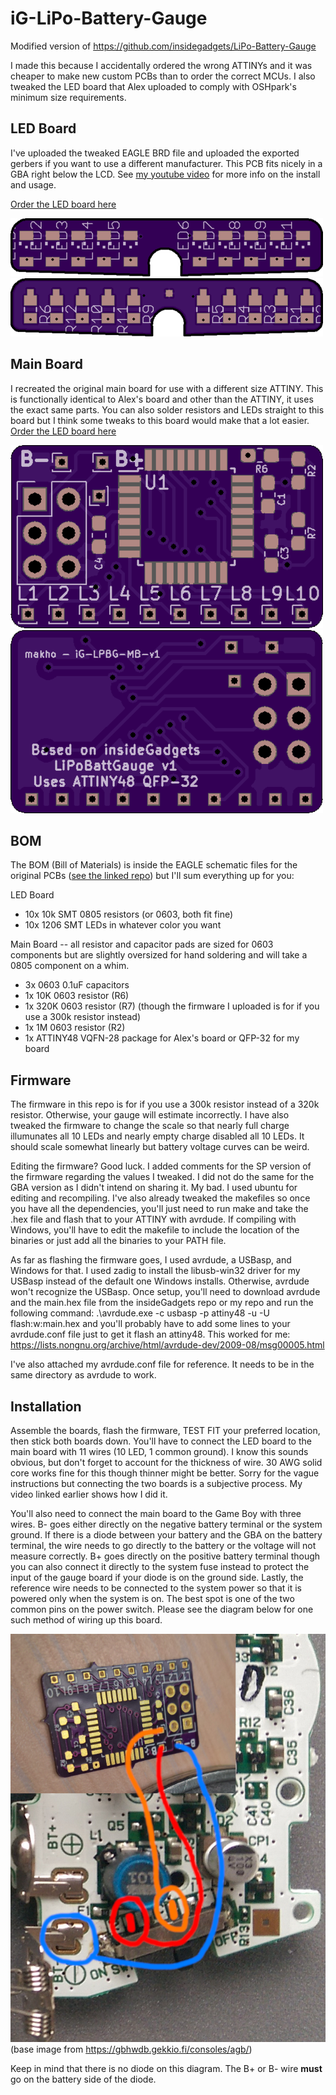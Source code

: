 # iG-LiPo-Battery-Gauge
Modified version of https://github.com/insidegadgets/LiPo-Battery-Gauge

I made this because I accidentally ordered the wrong ATTINYs and it was cheaper to make new custom PCBs than to order the correct MCUs. I also tweaked the LED board that Alex uploaded to comply with OSHpark's minimum size requirements. 

## LED Board

I've uploaded the tweaked EAGLE BRD file and uploaded the exported gerbers if you want to use a different manufacturer. This PCB fits nicely in a GBA right below the LCD. See [my youtube video](https://www.youtube.com/watch?v=7A705K_WF-E) for more info on the install and usage.

[Order the LED board here](https://oshpark.com/shared_projects/lczB1jHZ)

![front](images/LED_f.png)
![back](images/LED_b.png)

## Main Board

I recreated the original main board for use with a different size ATTINY. This is functionally identical to Alex's board and other than the ATTINY, it uses the exact same parts. You can also solder resistors and LEDs straight to this board but I think some tweaks to this board would make that a lot easier. 
[Order the LED board here](https://oshpark.com/shared_projects/lczB1jHZ)

![front](images/MB_f.png)
![back](images/MB_b.png)

## BOM

The BOM (Bill of Materials) is inside the EAGLE schematic files for the original PCBs ([see the linked repo](https://github.com/insidegadgets/LiPo-Battery-Gauge)) but I'll sum everything up for you: 

LED Board
* 10x 10k SMT 0805 resistors (or 0603, both fit fine)
* 10x 1206 SMT LEDs in whatever color you want

Main Board -- all resistor and capacitor pads are sized for 0603 components but are slightly oversized for hand soldering and will take a 0805 component on a whim. 
* 3x 0603 0.1uF capacitors
* 1x 10K 0603 resistor (R6)
* 1x 320K 0603 resistor (R7) (though the firmware I uploaded is for if you use a 300k resistor instead)
* 1x 1M 0603 resistor (R2)
* 1x ATTINY48 VQFN-28 package for Alex's board or QFP-32 for my board 

## Firmware 

The firmware in this repo is for if you use a 300k resistor instead of a 320k resistor. Otherwise, your gauge will estimate incorrectly. I have also tweaked the firmware to change the scale so that nearly full charge illumunates all 10 LEDs and nearly empty charge disabled all 10 LEDs. It should scale somewhat linearly but battery voltage curves can be weird. 

Editing the firmware? Good luck. I added comments for the SP version of the firmware regarding the values I tweaked. I did not do the same for the GBA version as I didn't intend on sharing it. My bad. I used ubuntu for editing and recompiling. I've also already tweaked the makefiles so once you have all the dependencies, you'll just need to run make and take the .hex file and flash that to your ATTINY with avrdude. If compiling with Windows, you'll have to edit the makefile to include the location of the binaries or just add all the binaries to your PATH file. 

As far as flashing the firmware goes, I used avrdude, a USBasp, and Windows for that. I used zadig to install the libusb-win32 driver for my USBasp instead of the default one Windows installs. Otherwise, avrdude won't recognize the USBasp. Once setup, you'll need to download avrdude and the main.hex file from the insideGadgets repo or my repo and run the following command: .\avrdude.exe -c usbasp -p attiny48 -u -U flash:w:main.hex and you'll probably have to add some lines to your avrdude.conf file just to get it flash an attiny48. This worked for me: https://lists.nongnu.org/archive/html/avrdude-dev/2009-08/msg00005.html

I've also attached my avrdude.conf file for reference. It needs to be in the same directory as avrdude to work. 

## Installation

Assemble the boards, flash the firmware, TEST FIT your preferred location, then stick both boards down. You'll have to connect the LED board to the main board with 11 wires (10 LED, 1 common ground). I know this sounds obvious, but don't forget to account for the thickness of wire. 30 AWG solid core works fine for this though thinner might be better. Sorry for the vague instructions but connecting the two boards is a subjective process. My video linked earlier shows how I did it.

You'll also need to connect the main board to the Game Boy with three wires. B- goes either directly on the negative battery terminal or the system ground. If there is a diode between your battery and the GBA on the battery terminal, the wire needs to go directly to the battery or the voltage will not measure correctly. B+ goes directly on the positive battery terminal though you can also connect it directly to the system fuse instead to protect the input of the gauge board if your diode is on the ground side. Lastly, the reference wire needs to be connected to the system power so that it is powered only when the system is on. The best spot is one of the two common pins on the power switch. Please see the diagram below for one such method of wiring up this board.

![GBA](images/GBA.png)
(base image from https://gbhwdb.gekkio.fi/consoles/agb/)

Keep in mind that there is no diode on this diagram. The B+ or B- wire **must** go on the battery side of the diode. 
